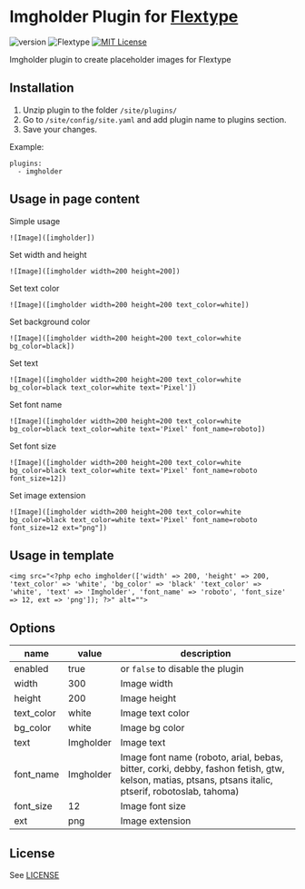 # Imgholder Plugin for [Flextype](http://flextype.org/)
![version](https://img.shields.io/badge/version-1.0.0-brightgreen.svg?style=flat-square "Version")
![Flextype](https://img.shields.io/badge/Flextype-0.x-green.svg?style=flat-square "Flextype Version")
[![MIT License](https://img.shields.io/badge/license-MIT-blue.svg?style=flat-square)](https://github.com/flextype-plugins/imgholder/blob/master/LICENSE.txt)

Imgholder plugin to create placeholder images for Flextype

## Installation
1. Unzip plugin to the folder `/site/plugins/`
2. Go to `/site/config/site.yaml` and add plugin name to plugins section.
3. Save your changes.

Example:
```
plugins:
  - imgholder
```

## Usage in page content

Simple usage

```
![Image]([imgholder])
```

Set width and height

```
![Image]([imgholder width=200 height=200])
```

Set text color

```
![Image]([imgholder width=200 height=200 text_color=white])
```

Set background color

```
![Image]([imgholder width=200 height=200 text_color=white bg_color=black])
```

Set text

```
![Image]([imgholder width=200 height=200 text_color=white bg_color=black text_color=white text='Pixel'])
```

Set font name

```
![Image]([imgholder width=200 height=200 text_color=white bg_color=black text_color=white text='Pixel' font_name=roboto])
```

Set font size

```
![Image]([imgholder width=200 height=200 text_color=white bg_color=black text_color=white text='Pixel' font_name=roboto font_size=12])
```

Set image extension

```
![Image]([imgholder width=200 height=200 text_color=white bg_color=black text_color=white text='Pixel' font_name=roboto font_size=12 ext="png"])
```

## Usage in template
```
<img src="<?php echo imgholder(['width' => 200, 'height' => 200, 'text_color' => 'white', 'bg_color' => 'black' 'text_color' => 'white', 'text' => 'Imgholder', 'font_name' => 'roboto', 'font_size' => 12, ext => 'png']); ?>" alt="">
```

## Options

| name  | value | description |
|---|---|---|
| enabled | true | or `false` to disable the plugin |
| width | 300 | Image width |
| height | 200 | Image height |
| text_color | white | Image text color |
| bg_color | white | Image bg color |
| text | Imgholder | Image text |
| font_name | Imgholder | Image font name (roboto, arial, bebas, bitter, corki, debby, fashon fetish, gtw, kelson, matias, ptsans, ptsans italic, ptserif, robotoslab, tahoma) |
| font_size | 12 | Image font size |
| ext | png | Image extension |

## License
See [LICENSE](https://github.com/flextype-plugins/imgholder/blob/master/LICENSE)
